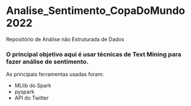# Analise_Sentimento_CopaDoMundo2022
Repositório de Análise não Estruturada de Dados

### O principal objetivo aqui é usar técnicas de Text Mining para fazer análise de sentimento. 

As principais ferramentas usadas foram:

- MLlib do Spark
- pyspark
- API do Twitter 

